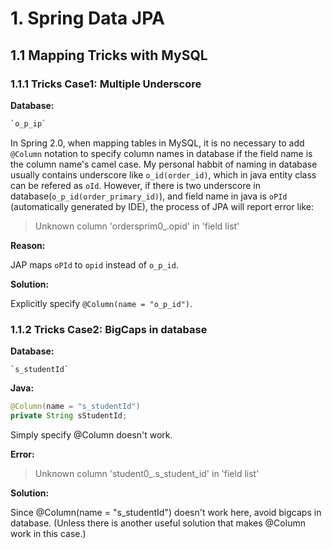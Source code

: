 # 1. Spring Data JPA
## 1.1 Mapping Tricks with MySQL 
### 1.1.1 Tricks Case1: Multiple Underscore

**Database:**

```sql
`o_p_ip`
```

In Spring 2.0, when mapping tables in MySQL, it is no necessary to add `@Column` notation to specify column names in database if the field name is the column name's camel case. My personal habbit of naming in database usually contains underscore like `o_id(order_id)`, which in java entity class can be refered as `oId`. However, if there is two underscore in database(`o_p_id(order_primary_id)`), and field name in java is `oPId` (automatically generated by IDE), the process of JPA will report error like:
> Unknown column 'ordersprim0_.opid' in 'field list'

**Reason:** 

JAP maps `oPId` to `opid` instead of `o_p_id`.

**Solution:**

Explicitly specify `@Column(name = "o_p_id")`.

### 1.1.2 Tricks Case2: BigCaps in database

**Database:**

```
`s_studentId`
```

**Java:**

```java
@Column(name = "s_studentId")
private String sStudentId;
```

Simply specify @Column doesn't work.

**Error:**
> Unknown column 'student0_.s_student_id' in 'field list'

**Solution:**

Since @Column(name = "s_studentId") doesn't work here, avoid bigcaps in database. (Unless there is another useful solution that makes @Column work in this case.)
